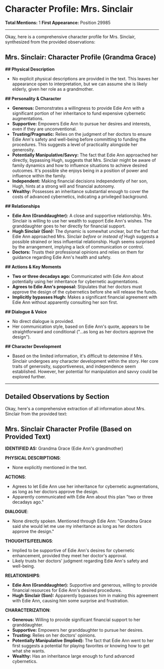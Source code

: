 # Character Profile: Mrs. Sinclair

**Total Mentions:** 1
**First Appearance:** Position 29985

---

Okay, here is a comprehensive character profile for Mrs. Sinclair, synthesized from the provided observations:

## Mrs. Sinclair: Character Profile (Grandma Grace)

**## Physical Description**

*   No explicit physical descriptions are provided in the text. This leaves her appearance open to interpretation, but we can assume she is likely elderly, given her role as a grandmother.

**## Personality & Character**

*   **Generous:** Demonstrates a willingness to provide Edie Ann with a significant portion of her inheritance to fund expensive cybernetic augmentations.
*   **Supportive:** Empowers Edie Ann to pursue her desires and interests, even if they are unconventional.
*   **Trusting/Pragmatic:** Relies on the judgment of her doctors to ensure Edie Ann's safety and well-being before committing to funding the procedures. This suggests a level of practicality alongside her generosity.
*   **Potentially Manipulative/Savvy:** The fact that Edie Ann approached her directly, bypassing Hugh, suggests that Mrs. Sinclair might be aware of family dynamics and how to influence situations to achieve desired outcomes. It's possible she enjoys being in a position of power and influence within the family.
*   **Independent:** Making financial decisions independently of her son, Hugh, hints at a strong will and financial autonomy.
*   **Wealthy:** Possesses an inheritance substantial enough to cover the costs of advanced cybernetics, indicating a privileged background.

**## Relationships**

*   **Edie Ann (Granddaughter):** A close and supportive relationship. Mrs. Sinclair is willing to use her wealth to support Edie Ann's wishes. The granddaughter goes to her directly for financial support.
*   **Hugh Sinclair (Son):** The dynamic is somewhat unclear, but the fact that Edie Ann approached Mrs. Sinclair *before* or *instead of* Hugh suggests a possible strained or less influential relationship. Hugh seems surprised by the arrangement, implying a lack of communication or control.
*   **Doctors:** Trusts their professional opinions and relies on them for guidance regarding Edie Ann's health and safety.

**## Actions & Key Moments**

*   **Two or three decadays ago:** Communicated with Edie Ann about potentially using her inheritance for cybernetic augmentations.
*   **Agrees to Edie Ann's proposal:** Stipulates that her doctors must approve the design of the cybernetics before she will release the funds.
*   **Implicitly bypasses Hugh:** Makes a significant financial agreement with Edie Ann without apparently consulting her son first.

**## Dialogue & Voice**

*   No direct dialogue is provided.
*   Her communication style, based on Edie Ann's quote, appears to be straightforward and conditional ("...as long as her doctors approve the design").

**## Character Development**

*   Based on the limited information, it's difficult to determine if Mrs. Sinclair undergoes any character development within the story. Her core traits of generosity, supportiveness, and independence seem established. However, her potential for manipulation and savvy could be explored further.

---

## Detailed Observations by Section

Okay, here's a comprehensive extraction of all information about Mrs. Sinclair from the provided text:

## Mrs. Sinclair Character Profile (Based on Provided Text)

**IDENTIFIED AS:** Grandma Grace (Edie Ann's grandmother)

**PHYSICAL DESCRIPTIONS**:

*   None explicitly mentioned in the text.

**ACTIONS**:

*   Agrees to let Edie Ann use her inheritance for cybernetic augmentations, as long as her doctors approve the design.
*   Apparently communicated with Edie Ann about this plan "two or three decadays ago."

**DIALOGUE**:

*   None directly spoken. Mentioned through Edie Ann: "Grandma Grace said she would let me use my inheritance as long as her doctors approve the design."

**THOUGHTS/FEELINGS**:

*   Implied to be supportive of Edie Ann's desires for cybernetic enhancement, provided they meet her doctor's approval.
*   Likely trusts her doctors' judgment regarding Edie Ann's safety and well-being.

**RELATIONSHIPS**:

*   **Edie Ann (Granddaughter):** Supportive and generous, willing to provide financial resources for Edie Ann's desired procedures.
*   **Hugh Sinclair (Son):** Apparently bypasses him in making this agreement with Edie Ann, causing him some surprise and frustration.

**CHARACTERIZATION**:

*   **Generous:** Willing to provide significant financial support to her granddaughter.
*   **Supportive:** Empowers her granddaughter to pursue her desires.
*   **Trusting:** Relies on her doctors' opinions.
*   **Potentially Manipulative (Implied):** The fact that Edie Ann went to her first suggests a potential for playing favorites or knowing how to get what she wants.
*   **Wealthy:** Has an inheritance large enough to fund advanced cybernetics.
